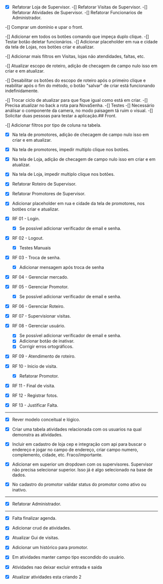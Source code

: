 
-[X] Refatorar Loja de Supervisor.
-[] Refatorar Visitas de Supervisor.
-[] Refatorar Atividades de Supervisor.
-[] Refatorar Funcionarios de Administrador.

-[] Comprar um domínio e upar o front.

-[] Adicionar em todos os botões comando que impeça duplo clique.
-[] Testar botão deletar funcionários.
-[] Adicionar placeholder em rua e cidade da tela de Lojas, nos botões criar e atualizar.

-[] Adicionar mais filtros em Visitas, lojas não atendidades, faltas, etc.

-[] Atualizar escopo de roteiro, adição de checagem de campo nulo isso em criar e em atualizar.

-[] Desabilitar os botões do escopo de roteiro após o primeiro clique e reabilitar após o fim do método, o botão "salvar" de criar está funcionando indefinidamente.

-[] Trocar ciclo de atualizar para que fique igual como está em criar.
-[] Precisa atualizar no back a rota para NovaSenha.
-[] Testes
-[] Necessário análisar o componente da camera, no modo paisagem tá ruim o visual.
-[] Solicitar duas pessoas para testar a aplicação.## Front.

-[] Adicionar filtros por tipo de coluna na tabela.

-[X] Na tela de promotores, adição de checagem de campo nulo isso em criar e em atualizar.
-[X] Na tela de promotores, impedir multiplo clique nos botões.
-[X] Na tela de Loja, adição de checagem de campo nulo isso em criar e em atualizar.
-[X] Na tela de Loja, impedir multiplo clique nos botões.
-[X] Refatorar Roteiro de Supervisor.
-[X] Refatorar Promotores de Supervisor.
-[X] Adicionar placeholder em rua e cidade da tela de promotores, nos botões criar e atualizar.


- [x] RF 01 - Login.    
    -[X] Se possível adicionar verificador de email e senha.
- [x] RF 02 - Logout.
    -[X] Testes Manuais
- [X] RF 03 - Troca de senha.
    -[X] Adicionar mensagem após troca de senha
- [X] RF 04 - Gerenciar mercado.
- [X] RF 05 - Gerenciar Promotor.
    -[X] Se possível adicionar verificador de email e senha.
- [X] RF 06 - Gerenciar Roteiro.

- [X] RF 07 - Supervisionar visitas.

- [X] RF 08 - Gerenciar usuário.    
    -[X] Se possível adicionar verificador de email e senha.
    -[X] Adicionar botão de inativar.
    -[X] Corrigir erros ortográficos.
- [X] RF 09 - Atendimento de roteiro.

- [X] RF 10 - Inicio de visita.
    -[X] Refatorar Promotor.
- [X] RF 11 - Final de visita.
- [X] RF 12 - Registrar fotos.
- [X] RF 13 - Justificar Falta.



---

-[X] Rever modelo conceitual e lógico. 

-[X] Criar uma tabela atividades relacionada com os usuarios na qual demonstra as atividades.

-[X] Incluir em cadastro de loja cep e integração com api para buscar o endereço e jogar no campo de endereço, criar campo numero, complemento, cidade, etc. Fraco/importante.

-[X] Adicionar em superior um dropdown com os supervisores. Supervisor não precisa selecionar superior. Isso já é algo selecionado na base de dados.

-[X] No cadastro do promotor validar status do promotor como ativo ou inativo. 


---

-[X] Refatorar Administrador.

---


-[X] Falta finalizar agenda.
-[X] Adicionar crud de atividades.
-[X] Atualizar Gui de visitas.

-[X] Adicionar um histórico para promotor.
-[X] Em atividades manter campo tipo escondido do usuário.
-[x] Atividades nao deixar excluir entrada e saida
-[x] Atualizar atividades esta criando 2
